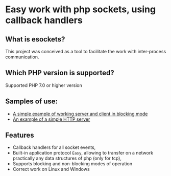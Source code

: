 # Easy work with php sockets, using callback handlers

## What is esockets?

This project was conceived as a tool to facilitate the work with inter-process communication.

## Which PHP version is supported?

Supported PHP 7.0 or higher version

## Samples of use:
* [A simple example of working server and client in blocking mode](sample/index-wiki.php)
* [An example of a simple HTTP server](sample/http/server.php)

## Features

* Callback handlers for all socket events,
* Built-in application protocol `Easy`, allowing to transfer on a network practically any data structures of php (only for tcp),
* Supports blocking and non-blocking modes of operation
* Correct work on Linux and Windows

